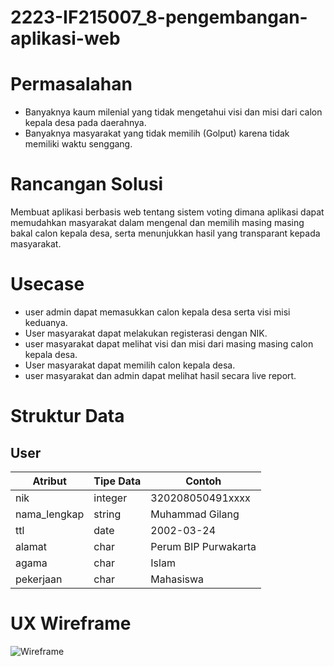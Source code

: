 # 2223-IF215007_8-pengembangan-aplikasi-web
# Permasalahan
- Banyaknya kaum milenial yang tidak mengetahui visi dan misi dari calon kepala desa pada daerahnya.
- Banyaknya masyarakat yang tidak memilih (Golput) karena tidak memiliki waktu senggang.

# Rancangan Solusi
Membuat aplikasi berbasis web tentang sistem voting dimana aplikasi dapat memudahkan masyarakat dalam mengenal dan memilih masing masing bakal calon kepala desa, serta menunjukkan hasil yang transparant kepada masyarakat.

# Usecase
- user admin dapat memasukkan calon kepala desa serta visi misi keduanya.
- User masyarakat dapat melakukan registerasi dengan NIK.
- user masyarakat dapat melihat visi dan misi dari masing masing calon kepala desa.
- User masyarakat dapat memilih calon kepala desa.
- user masyarakat dan admin dapat melihat hasil secara live report.

# Struktur Data
## User
Atribut|Tipe Data|Contoh
---|---|---
nik | integer | 320208050491xxxx
nama_lengkap | string | Muhammad Gilang
ttl | date | 2002-03-24
alamat | char | Perum BIP Purwakarta
agama | char | Islam
pekerjaan | char | Mahasiswa

# UX Wireframe
![Wireframe](https://user-images.githubusercontent.com/100754364/190275852-c561b88f-82b5-427a-ba34-da0b8143ef68.png)
